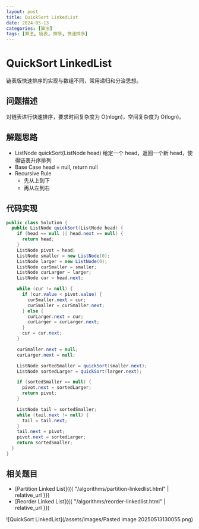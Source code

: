 ```yaml
---
layout: post
title: QuickSort LinkedList
date: 2024-05-13
categories: [算法]
tags: [算法, 链表, 排序, 快速排序]
---
```


# QuickSort LinkedList

链表版快速排序的实现与数组不同，常用递归和分治思想。

## 问题描述

对链表进行快速排序，要求时间复杂度为 O(nlogn)，空间复杂度为 O(logn)。

## 解题思路

- ListNode quickSort(ListNode head)
  给定一个 head，返回一个新 head，使得链表升序排列
- Base Case
  head = null, return null
- Recursive Rule
  - 先从上到下
  - 再从左到右

## 代码实现

```java
public class Solution {
  public ListNode quickSort(ListNode head) {
    if (head == null || head.next == null) {
      return head;
    }
    ListNode pivot = head;
    ListNode smaller = new ListNode(0);
    ListNode larger = new ListNode(0);
    ListNode curSmaller = smaller;
    ListNode curLarger = larger;
    ListNode cur = head.next;

    while (cur != null) {
      if (cur.value < pivot.value) {
        curSmaller.next = cur;
        curSmaller = curSmaller.next;
      } else {
        curLarger.next = cur;
        curLarger = curLarger.next;
      }
      cur = cur.next;
    }

    curSmaller.next = null;
    curLarger.next = null;

    ListNode sortedSmaller = quickSort(smaller.next);
    ListNode sortedLarger = quickSort(larger.next);

    if (sortedSmaller == null) {
      pivot.next = sortedLarger;
      return pivot;
    }

    ListNode tail = sortedSmaller;
    while (tail.next != null) {
      tail = tail.next;
    }
    tail.next = pivot;
    pivot.next = sortedLarger;
    return sortedSmaller;
  }
}
```

## 相关题目

- [Partition Linked List]({{ "/algorithms/partition-linkedlist.html" | relative_url }})
- [Reorder Linked List]({{ "/algorithms/reorder-linkedlist.html" | relative_url }})

![QuickSort LinkedList](/assets/images/Pasted image 20250513130055.png)
